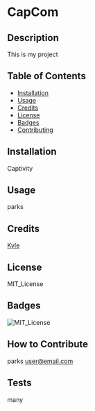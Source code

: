 # CapCom

## Description

This is my project

## Table of Contents

- [Installation](#installation)
- [Usage](#usage)
- [Credits](#credits)
- [License](#license)
- [Badges](#badges)
- [Contributing](#contributing)

## Installation

Captivity

## Usage

parks


## Credits

[Kyle](Kyle)

## License

MIT_License

## Badges

![MIT_License](https://img.shields.io/badge/MIT_License-latest-red)

## How to Contribute

parks [user@email.com](user@email.com)

## Tests

many